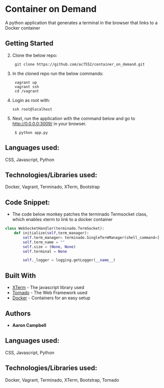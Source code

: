 
# Container on Demand 	

A python application that generates a terminal in the browser that links to a Docker container

## Getting Started

2. Clone the below repo:

        git clone https://github.com/ac7552/container_on_demand.git

3. In the cloned repo run the below commands:

        vagrant up 
        vagrant ssh
        cd /vagrant
        
 4. Login as root with: 
 
        ssh root@localhost

5. Next, run the application with the command below and go to http://0.0.0.0:3009/ in your browser.

        $ python app.py


## Languages used:
   CSS, Javascript, Python

## Technologies/Libraries used:
  Docker, Vagrant, Terminado, XTerm, Bootstrap
  

## Code Snippet:

  - The code below monkey patches the terminado Termsocket class, which enables xterm to link to a docker container
````Python
class WebSocketHandler(terminado.TermSocket):
    def initialize(self,term_manager):
        self.term_manager= terminado.SingleTermManager(shell_command=['sudo', 'docker' ,'exec' ,'-it',       self.request.uri.split('/')[-1], 'sh'])
        self.term_name = ""
        self.size = (None, None)
        self.terminal = None

        self._logger = logging.getLogger(__name__)
````


## Built With

* [XTerm](https://xtermjs.org/) - The javascript library used
* [Tornado](https://www.tornadoweb.org/en/stable/) - The Web Framework used
* [Docker](https://docs.docker.com/docker-for-mac/install/) - Containers for an easy setup



## Authors

* **Aaron Campbell**

## Languages used:
   CSS, Javascript, Python

## Technologies/Libraries used:
  Docker, Vagrant, Terminado, XTerm, Bootstrap, Tornado


